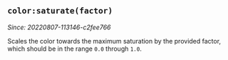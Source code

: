 ## `color:saturate(factor)`

*Since: 20220807-113146-c2fee766*

Scales the color towards the maximum saturation by the provided factor, which
should be in the range `0.0` through `1.0`.



